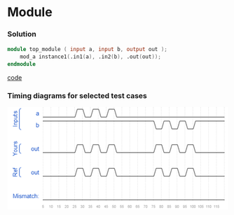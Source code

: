 # Module
### Solution
```Verilog
module top_module ( input a, input b, output out );
    mod_a instance1(.in1(a), .in2(b), .out(out));
endmodule
```
[code](20.v)

### Timing diagrams for selected test cases
![result](./result.png)

